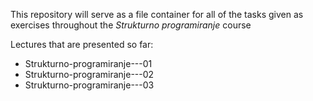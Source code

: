 This repository will serve as a file container for all of the tasks given as exercises throughout the *Strukturno programiranje* course

Lectures that are presented so far:
<ul>
<li>Strukturno-programiranje---01</li>
<li>Strukturno-programiranje---02</li>
<li>Strukturno-programiranje---03</li>
</ul>
